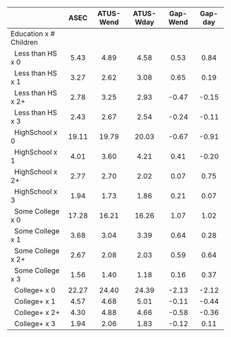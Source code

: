 
|                      |         ASEC |    ATUS-Wend |    ATUS-Wday |     Gap-Wend |      Gap-day |
| -------------------- | :----------: | :----------: | :----------: | :----------: | :----------: |
| Education x # Children |              |              |              |              |              |
| &nbsp;&nbsp;Less than HS x 0 |         5.43 |         4.89 |         4.58 |         0.53 |         0.84 |
| &nbsp;&nbsp;Less than HS x 1 |         3.27 |         2.62 |         3.08 |         0.65 |         0.19 |
| &nbsp;&nbsp;Less than HS x 2+ |         2.78 |         3.25 |         2.93 |        -0.47 |        -0.15 |
| &nbsp;&nbsp;Less than HS x 3 |         2.43 |         2.67 |         2.54 |        -0.24 |        -0.11 |
| &nbsp;&nbsp;HighSchool x 0 |        19.11 |        19.79 |        20.03 |        -0.67 |        -0.91 |
| &nbsp;&nbsp;HighSchool x 1 |         4.01 |         3.60 |         4.21 |         0.41 |        -0.20 |
| &nbsp;&nbsp;HighSchool x 2+ |         2.77 |         2.70 |         2.02 |         0.07 |         0.75 |
| &nbsp;&nbsp;HighSchool x 3 |         1.94 |         1.73 |         1.86 |         0.21 |         0.07 |
| &nbsp;&nbsp;Some College x 0 |        17.28 |        16.21 |        16.26 |         1.07 |         1.02 |
| &nbsp;&nbsp;Some College x 1 |         3.68 |         3.04 |         3.39 |         0.64 |         0.28 |
| &nbsp;&nbsp;Some College x 2+ |         2.67 |         2.08 |         2.03 |         0.59 |         0.64 |
| &nbsp;&nbsp;Some College x 3 |         1.56 |         1.40 |         1.18 |         0.16 |         0.37 |
| &nbsp;&nbsp;College+ x 0 |        22.27 |        24.40 |        24.39 |        -2.13 |        -2.12 |
| &nbsp;&nbsp;College+ x 1 |         4.57 |         4.68 |         5.01 |        -0.11 |        -0.44 |
| &nbsp;&nbsp;College+ x 2+ |         4.30 |         4.88 |         4.66 |        -0.58 |        -0.36 |
| &nbsp;&nbsp;College+ x 3 |         1.94 |         2.06 |         1.83 |        -0.12 |         0.11 |

